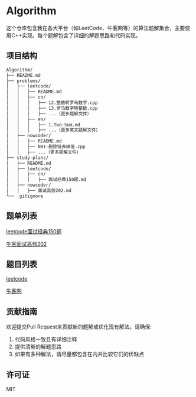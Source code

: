 # Algorithm

这个仓库包含我在各大平台（如LeetCode、牛客网等）的算法题解集合，主要使用C++实现。每个题解包含了详细的解题思路和代码实现。

## 项目结构

```sh
Algorithm/
├── README.md
├── problems/
│   ├── leetcode/
│   │   ├── README.md
│   │   ├── cn/
│   │   │   ├── 12.整数转罗马数字.cpp
│   │   │   ├── 13.罗马数字转整数.cpp
│   │   │   ├── ...（更多题解文件）
│   │   ├── en/
│   │   │   ├── 1.Two-Sum.md
│   │   │   ├── ...（更多英文题解文件）
│   ├── nowcoder/
│   │   ├── README.md
│   │   ├── NB1-删除链表峰值.cpp
│   │   ├── ...（更多题解文件）
├── study-plans/
│   ├── README.md
│   ├── leetcode/
│   │   ├── cn/
│   │   │   ├── 面试经典150题.md
│   ├── nowcoder/
│   │   ├── 面试高频202.md
└── .gitignore
```

## 题单列表

[leetcode面试经典150题](./study-plans/leetcode/cn/面试经典150题.md)

[牛客面试高频202](./study-plans/nowcoder/面试高频202.md)

## 题目列表

[leetcode](./problems/leetcode/README.md)

[牛客网](./problems/nowcoder/README.md)


## 贡献指南

欢迎提交Pull Request来贡献新的题解或优化现有解法。请确保:

1. 代码风格一致且有详细注释
2. 提供清晰的解题思路
3. 如果有多种解法，请尽量都包含在内并比较它们的优缺点

## 许可证

MIT